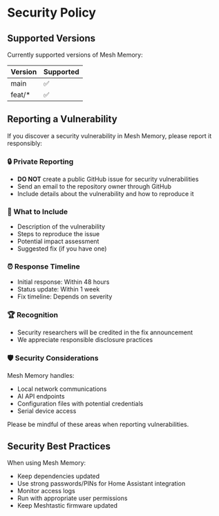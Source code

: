 # Security Policy

## Supported Versions

Currently supported versions of Mesh Memory:

| Version | Supported          |
| ------- | ------------------ |
| main    | :white_check_mark: |
| feat/*  | :white_check_mark: |

## Reporting a Vulnerability

If you discover a security vulnerability in Mesh Memory, please report it responsibly:

### 🔒 Private Reporting
- **DO NOT** create a public GitHub issue for security vulnerabilities
- Send an email to the repository owner through GitHub
- Include details about the vulnerability and how to reproduce it

### 📝 What to Include
- Description of the vulnerability
- Steps to reproduce the issue  
- Potential impact assessment
- Suggested fix (if you have one)

### ⏰ Response Timeline
- Initial response: Within 48 hours
- Status update: Within 1 week
- Fix timeline: Depends on severity

### 🏆 Recognition
- Security researchers will be credited in the fix announcement
- We appreciate responsible disclosure practices

### 🛡️ Security Considerations
Mesh Memory handles:
- Local network communications
- AI API endpoints  
- Configuration files with potential credentials
- Serial device access

Please be mindful of these areas when reporting vulnerabilities.

## Security Best Practices

When using Mesh Memory:
- Keep dependencies updated
- Use strong passwords/PINs for Home Assistant integration
- Monitor access logs
- Run with appropriate user permissions
- Keep Meshtastic firmware updated